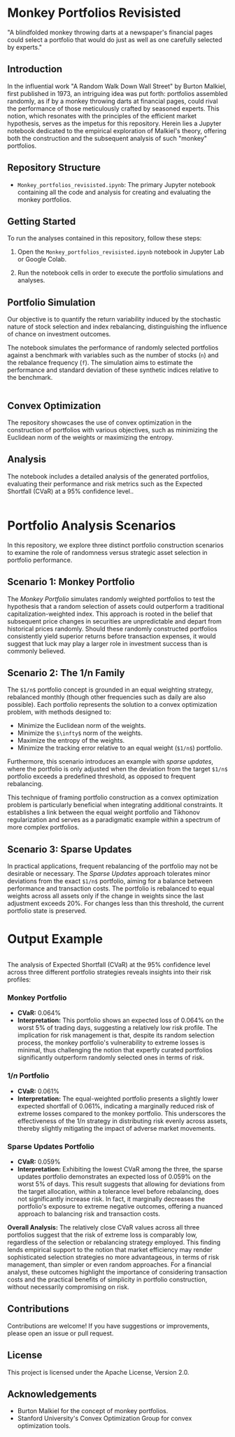 # Monkey Portfolios Revisisted
"A blindfolded monkey throwing darts at a newspaper's financial pages could select a portfolio that would do just as well as one carefully selected by experts."

## Introduction

In the influential work "A Random Walk Down Wall Street" by Burton Malkiel, first published in 1973, an intriguing idea was put forth: portfolios assembled randomly, as if by a monkey throwing darts at financial pages, could rival the performance of those meticulously crafted by seasoned experts. This notion, which resonates with the principles of the efficient market hypothesis, serves as the impetus for this repository. Herein lies a Jupyter notebook dedicated to the empirical exploration of Malkiel's theory, offering both the construction and the subsequent analysis of such "monkey" portfolios.

## Repository Structure

- `Monkey_portfolios_revisisted.ipynb`: The primary Jupyter notebook containing all the code and analysis for creating and evaluating the monkey portfolios.

## Getting Started

To run the analyses contained in this repository, follow these steps:

1. Open the `Monkey_portfolios_revisisted.ipynb` notebook in Jupyter Lab or Google Colab.

2. Run the notebook cells in order to execute the portfolio simulations and analyses.

## Portfolio Simulation

Our objective is to quantify the return variability induced by the stochastic nature of stock selection and index rebalancing, distinguishing the influence of chance on investment outcomes.

The notebook simulates the performance of randomly selected portfolios against a benchmark with variables such as the number of stocks (`n`) and the rebalance frequency (`f`). The simulation aims to estimate the performance and standard deviation of these synthetic indices relative to the benchmark.

<img src="images/img1.png" alt="" >

## Convex Optimization

The repository showcases the use of convex optimization in the construction of portfolios with various objectives, such as minimizing the Euclidean norm of the weights or maximizing the entropy.

## Analysis

The notebook includes a detailed analysis of the generated portfolios, evaluating their performance and risk metrics such as the Expected Shortfall (CVaR) at a 95% confidence level..

<img src="images/img3.png" alt="" >

# Portfolio Analysis Scenarios

In this repository, we explore three distinct portfolio construction scenarios to examine the role of randomness versus strategic asset selection in portfolio performance.

## Scenario 1: Monkey Portfolio

The *Monkey Portfolio* simulates randomly weighted portfolios to test the hypothesis that a random selection of assets could outperform a traditional capitalization-weighted index. This approach is rooted in the belief that subsequent price changes in securities are unpredictable and depart from historical prices randomly. Should these randomly constructed portfolios consistently yield superior returns before transaction expenses, it would suggest that luck may play a larger role in investment success than is commonly believed.

## Scenario 2: The 1/n Family

The `$1/n$` portfolio concept is grounded in an equal weighting strategy, rebalanced monthly (though other frequencies such as daily are also possible). Each portfolio represents the solution to a convex optimization problem, with methods designed to:

- Minimize the Euclidean norm of the weights.
- Minimize the `$\infty$` norm of the weights.
- Maximize the entropy of the weights.
- Minimize the tracking error relative to an equal weight (`$1/n$`) portfolio.

Furthermore, this scenario introduces an example with *sparse updates*, where the portfolio is only adjusted when the deviation from the target `$1/n$` portfolio exceeds a predefined threshold, as opposed to frequent rebalancing.

This technique of framing portfolio construction as a convex optimization problem is particularly beneficial when integrating additional constraints. It establishes a link between the equal weight portfolio and Tikhonov regularization and serves as a paradigmatic example within a spectrum of more complex portfolios.

## Scenario 3: Sparse Updates

In practical applications, frequent rebalancing of the portfolio may not be desirable or necessary. The *Sparse Updates* approach tolerates minor deviations from the exact `$1/n$` portfolio, aiming for a balance between performance and transaction costs. The portfolio is rebalanced to equal weights across all assets only if the change in weights since the last adjustment exceeds 20%. For changes less than this threshold, the current portfolio state is preserved.

# Output Example
<img src="images/img2.png" alt="" >

The analysis of Expected Shortfall (CVaR) at the 95% confidence level across three different portfolio strategies reveals insights into their risk profiles:

### Monkey Portfolio
- **CVaR:** 0.064%
- **Interpretation:** This portfolio shows an expected loss of 0.064% on the worst 5% of trading days, suggesting a relatively low risk profile. The implication for risk management is that, despite its random selection process, the monkey portfolio's vulnerability to extreme losses is minimal, thus challenging the notion that expertly curated portfolios significantly outperform randomly selected ones in terms of risk.

### $1/n$ Portfolio
- **CVaR:** 0.061%
- **Interpretation:** The equal-weighted portfolio presents a slightly lower expected shortfall of 0.061%, indicating a marginally reduced risk of extreme losses compared to the monkey portfolio. This underscores the effectiveness of the $1/n$ strategy in distributing risk evenly across assets, thereby slightly mitigating the impact of adverse market movements.

### Sparse Updates Portfolio
- **CVaR:** 0.059%
- **Interpretation:** Exhibiting the lowest CVaR among the three, the sparse updates portfolio demonstrates an expected loss of 0.059% on the worst 5% of days. This result suggests that allowing for deviations from the target allocation, within a tolerance level before rebalancing, does not significantly increase risk. In fact, it marginally decreases the portfolio's exposure to extreme negative outcomes, offering a nuanced approach to balancing risk and transaction costs.

**Overall Analysis:** The relatively close CVaR values across all three portfolios suggest that the risk of extreme loss is comparably low, regardless of the selection or rebalancing strategy employed. This finding lends empirical support to the notion that market efficiency may render sophisticated selection strategies no more advantageous, in terms of risk management, than simpler or even random approaches. For a financial analyst, these outcomes highlight the importance of considering transaction costs and the practical benefits of simplicity in portfolio construction, without necessarily compromising on risk.


## Contributions

Contributions are welcome! If you have suggestions or improvements, please open an issue or pull request.

## License

This project is licensed under the Apache License, Version 2.0.


## Acknowledgements

- Burton Malkiel for the concept of monkey portfolios.
- Stanford University's Convex Optimization Group for convex optimization tools.
